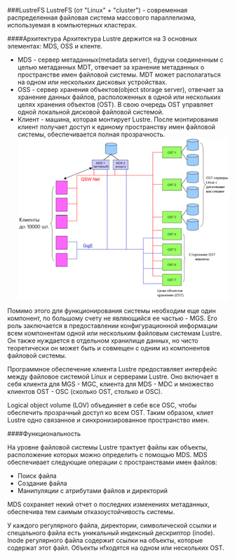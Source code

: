 ###LustreFS
LustreFS (от "Linux" + "cluster") - современная распределенная файловая система массового параллелизма, используемая в компьютерных кластерах. 

####Архитектура
Архитектура Lustre держится на 3 основных элементах: MDS, OSS и кленте.
 * MDS -  сервер метаданных(metadata server), будучи соединенным с целью метаданных MDT, отвечает за хранение метаданных о пространстве имен файловой системы. MDT может располагаться на одном или нескольких дисковых устройствах. 
 * OSS - сервер хранения объектов(object storage server), отвечает за хранение данных файлов, расположенных в одной или нескольких целях хранения объектов (OST). В свою очередь OST управляет одной локальной дисковой файловой системой. 
 * Клиент - машина, которая монтирует Lustre. После монтирования клиент получает доступ к единому пространству имен файловой системы, обеспечивается полная прозрачность.
![Схема архитектуры Lustre](./img/lustre_main_scheme.png)

Помимо этого для функционирования системы необходим еще один компонент, по большому счету не являющийся ее частью - MGS. Его роль заключается в предоставлении конфигурационной информации всем компонентам одной или нескольким файловым системам Lustre. Он также нуждается в отдельном хранилище данных, но чисто теоретически он может быть и совмещен с одним из компонентов файловой системы.

Программное обеспечение клиента Lustre предоставляет интерфейс между файловое системой Linux и серверами Lustre. Оно включает в себя клиента для MGS - MGC, клиента для MDS - MDC и множество клиентов OST - OSC (сколько OST, столько и OSC).

Logical object volume (LOV) объединяет в себе все OSC, чтобы обеспечить прозрачный доступ ко всем OST. Таким образом, клиет Lustre одно связанное и синхронизированное пространство имен.

####Функциональность 

На уровне файловой системы Lustre трактует файлы как объекты, расположение которых можно определить с помощью MDS. MDS обеспечивает следующие операции с пространствами имен файлов:
 * Поиск файла
 * Создание файла
 * Манипуляции с атрибутами файлов и директорий

MDS сохраняет некий отчет о последних изменениях метаданных, обеспечива тем саимым отказоустойчивость системы.

У каждого регулярного файла, директории, символической ссылки и спецального файла есть уникальный индексный дескриптор (inode). Inode регулярного файла содержит ссылки на объекты, которые содержат этот файл. Объекты нfходятся на одном или нескольких OST.
